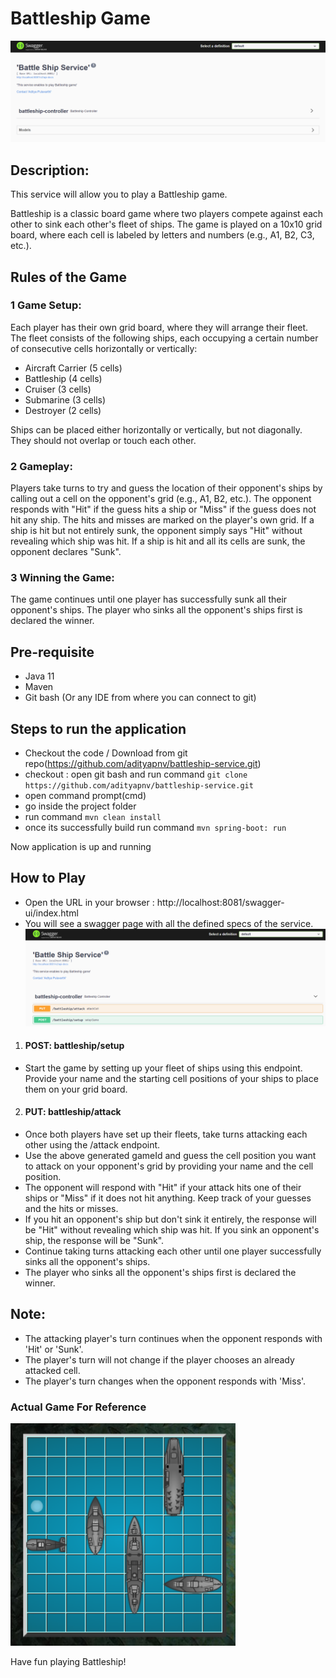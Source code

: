 # Battleship Game
![img.png](src/main/resources/img2.png)
## Description:
This service will allow you to play a Battleship game.

Battleship is a classic board game where two players compete against each other to sink each other's fleet of ships. 
The game is played on a 10x10 grid board, where each cell is labeled by letters and numbers (e.g., A1, B2, C3, etc.).

## Rules of the Game

### 1 Game Setup:

Each player has their own grid board, where they will arrange their fleet.
The fleet consists of the following ships, each occupying a certain number of consecutive cells horizontally or vertically:
- Aircraft Carrier (5 cells)
- Battleship (4 cells)
- Cruiser (3 cells)
- Submarine (3 cells)
- Destroyer (2 cells)

Ships can be placed either horizontally or vertically, but not diagonally. They should not overlap or touch each other.

### 2 Gameplay:

Players take turns to try and guess the location of their opponent's ships by calling out a cell on the opponent's grid (e.g., A1, B2, etc.).
The opponent responds with "Hit" if the guess hits a ship or "Miss" if the guess does not hit any ship. The hits and misses are marked on the player's own grid.
If a ship is hit but not entirely sunk, the opponent simply says "Hit" without revealing which ship was hit. If a ship is hit and all its cells are sunk, the opponent declares "Sunk".

### 3 Winning the Game:

The game continues until one player has successfully sunk all their opponent's ships.
The player who sinks all the opponent's ships first is declared the winner.

## Pre-requisite

- Java 11
- Maven
- Git bash (Or any IDE from where you can connect to git)

## Steps to run the application

- Checkout the code / Download from git repo(https://github.com/adityapnv/battleship-service.git)
- checkout : open git bash and run command `git clone https://github.com/adityapnv/battleship-service.git`
- open command prompt(cmd)
- go inside the project folder
- run command `mvn clean install`
- once its successfully build run command `mvn spring-boot: run`

Now application is up and running


## How to Play

- Open the URL in your browser : http://localhost:8081/swagger-ui/index.html
- You will see a swagger page with all the defined specs of the service.
![img.png](src/main/resources/img1.png)

1. #### POST: battleship/setup
- Start the game by setting up your fleet of ships using this endpoint. Provide your name and the starting cell positions of your ships to place them on your grid board.

2. #### PUT: battleship/attack
- Once both players have set up their fleets, take turns attacking each other using the /attack endpoint. 
- Use the above generated gameId and guess the cell position you want to attack on your opponent's grid by providing your name and the cell position.
- The opponent will respond with "Hit" if your attack hits one of their ships or "Miss" if it does not hit anything. Keep track of your guesses and the hits or misses.
- If you hit an opponent's ship but don't sink it entirely, the response will be "Hit" without revealing which ship was hit. If you sink an opponent's ship, the response will be "Sunk".
- Continue taking turns attacking each other until one player successfully sinks all the opponent's ships.
- The player who sinks all the opponent's ships first is declared the winner.

## Note:
- The attacking player's turn continues when the opponent responds with 'Hit' or 'Sunk'.
- The player's turn will not change if the player chooses an already attacked cell.
- The player's turn changes when the opponent responds with 'Miss'.

### Actual Game For Reference
![img.png](src/main/resources/img3.png)

Have fun playing Battleship!







